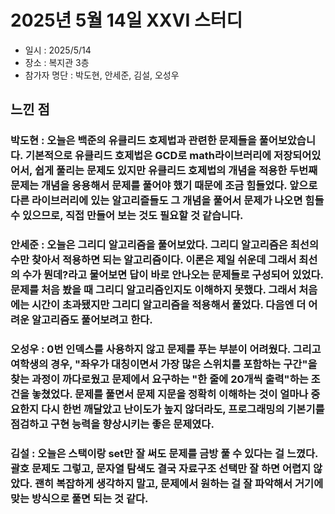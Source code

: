# 2025년 5월 14일 XXVI 스터디

- 일시 : 2025/5/14
- 장소 : 복지관 3층
- 참가자 명단 : 박도현, 안세준, 김설, 오성우

## 느낀 점

### 박도현 : 오늘은 백준의 유클리드 호제법과 관련한 문제들을 풀어보았습니다. 기본적으로 유클리드 호제법은 GCD로 math라이브러리에 저장되어있어서, 쉽게 풀리는 문제도 있지만 유클리드 호제법의 개념을 적용한 두번째 문제는 개념을 응용해서 문제를 풀어야 했기 때문에 조금 힘들었다. 앞으로 다른 라이브러리에 있는 알고리즐들도 그 개념을 풀어서 문제가 나오면 힘들 수 있으므로, 직접 만들어 보는 것도 필요할 것 같습니다.

### 안세준 : 오늘은 그리디 알고리즘을 풀어보았다. 그리디 알고리즘은 최선의 수만 찾아서 적용하면 되는 알고리즘이다. 이론은 제일 쉬운데 그래서 최선의 수가 뭔데?라고 물어보면 답이 바로 안나오는 문제들로 구성되어 있었다. 문제를 처음 봤을 때 그리디 알고리즘인지도 이해하지 못했다. 그래서 처음에는 시간이 초과됐지만 그리디 알고리즘을 적용해서 풀었다. 다음엔 더 어려운 알고리즘도 풀어보려고 한다.

### 오성우 : 0번 인덱스를 사용하지 않고 문제를 푸는 부분이 어려웠다. 그리고 여학생의 경우, "좌우가 대칭이면서 가장 많은 스위치를 포함하는 구간"을 찾는 과정이 까다로웠고 문제에서 요구하는 "한 줄에 20개씩 출력"하는 조건을 놓쳤었다. 문제를 풀면서 문제 지문을 정확히 이해하는 것이 얼마나 중요한지 다시 한번 깨달았고 난이도가 높지 않더라도, 프로그래밍의 기본기를 점검하고 구현 능력을 향상시키는 좋은 문제였다.

### 김설 : 오늘은 스택이랑 set만 잘 써도 문제를 금방 풀 수 있다는 걸 느꼈다. 괄호 문제도 그렇고, 문자열 탐색도 결국 자료구조 선택만 잘 하면 어렵지 않았다. 괜히 복잡하게 생각하지 말고, 문제에서 원하는 걸 잘 파악해서 거기에 맞는 방식으로 풀면 되는 것 같다.
